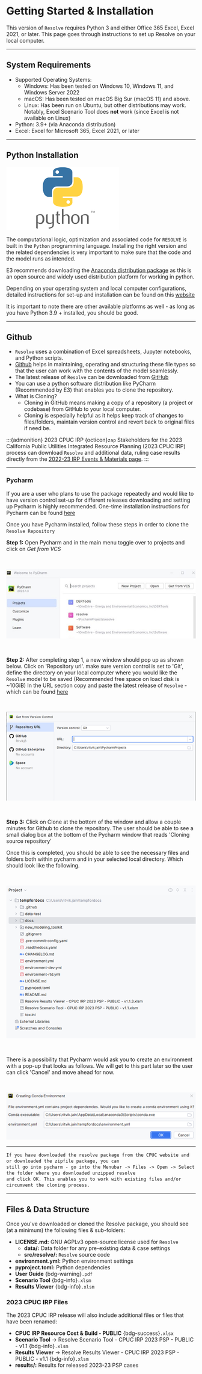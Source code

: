 # Getting Started & Installation




This version of `Resolve` requires Python 3 and either Office 365 Excel, Excel 2021, or later. 
This page goes through instructions to set up Resolve on your local computer.

---
## System Requirements


- Supported Operating Systems: 
  - Windows: Has been tested on Windows 10, Windows 11, and Windows Server 2022
  - macOS: Has been tested on macOS Big Sur (macOS 11) and above.
  - Linux: Has been run on Ubuntu, but other distributions may work. Notably, Excel Scenario Tool does **not** work 
    (since Excel is not available on Linux)
- Python: 3.9+ (via Anaconda distribution)
- Excel: Excel for Microsoft 365, Excel 2021, or later
---

## Python Installation


![python_img](_images/python_img.png)

The computational logic, optimization and associated code for `RESOLVE` is built in the `Python` programming language. 
Installing the right version and the related dependencies is very important to make sure that the code and the model runs as intended.

E3 recommends downloading the [Anaconda distribution package](https://www.anaconda.com/download) as this is an open source and widely used
distribution platform for working in python.

Depending on your operating system and local computer configurations, detailed instructions for set-up and installation can be found on this [website](https://docs.anaconda.com/anaconda/install/)

It is important to note there are other available platforms as well - as long as you have Python 3.9 + installed, you should be good. 

---

## Github



- `Resolve` uses a combination of Excel spreadsheets, Jupyter notebooks, and Python scripts. 
- [Github](https://github.com) helps in maintaining, operating and structuring these file types so that the user can work with 
the contents of the model seamlessly.
- The latest release of `Resolve` can be downloaded from [GitHub](https://github.com/e3-/resolve/releases/latest)
- You can use a python software distribution like PyCharm (Recommended by E3) that enables you to clone the repository.
- What is Cloning?
  - Cloning in GitHub means making a copy of a repository (a project or codebase) from GitHub to your local computer. 
  - Cloning is especially helpful as it helps keep track of changes to files/folders, maintain version control and revert back to
original files if need be. 

:::{admonition} 2023 CPUC IRP {octicon}`zap`
Stakeholders for the 2023 California Public Utilities Integrated Resource Planning (2023 CPUC IRP) process can download 
`Resolve` and additional data, ruling case results directly from the [2022-23 IRP Events & Materials page](https://www.cpuc.ca.gov/industries-and-topics/electrical-energy/electric-power-procurement/long-term-procurement-planning/2022-irp-cycle-events-and-materials).
:::

---

### Pycharm



If you are a user who plans to use the package repeatedly and would like to have version control set-up for different releases 
downloading and setting up Pycharm is highly recommended. 
One-time installation instructions for Pycharm can be found [here](https://www.jetbrains.com/help/pycharm/installation-guide.html) 

Once you have Pycharm installed, follow these steps in order to clone the `Resolve Repository`

**Step 1:** Open Pycharm and in the main menu toggle over to projects and click on *Get from VCS*

<br />

![step1_img](_images/step1_img.jpg)

<br />

**Step 2:** After completing step 1, a new window should pop up as shown below. Click on 'Repository url'. make sure version control is 
set to 'Git', define the directory on your local computer where you would like the `Resolve` model to be saved (Recommended free space on loacl disk is ~10GiB)
In the URL section copy and paste the latest release of `Resolve` - which can be found [here](https://github.com/e3-/resolve)  

<br />

![step2_img](_images/step2_img.png)

<br />

**Step 3:** Click on Clone at the bottom of the window and allow a couple minutes for Github to clone the repository.
The user should be able to see a small dialog box at the bottom of the Pycharm window that reads 'Cloning source repository'

Once this is completed, you should be able to see the necessary files and folders both within pycharm and in your selected local directory.
Which should look like the following. 

<br />

![step3_img](_images/step3_img.png)

<br />

There is a possibility that Pycharm would ask you to create an environment with a pop-up that looks as follows.
We will get to this part later so the user can click 'Cancel' and move ahead for now. 

<br />

![step3.1_img](_images/step31_img.png)

----

```{tip}
If you have downloaded the resolve package from the CPUC website and or downloaded the zipfile package, you can
still go into pycharm - go into the Menubar -> Files -> Open -> Select the folder where you downloaded unzipped resolve
and click OK. This enables you to work with existing files and/or circumvent the cloning process.
```

----

## Files & Data Structure 

Once you've downloaded or cloned the Resolve package, you should see (at a minimum) the following files & sub-folders:

* **LICENSE.md:** GNU AGPLv3 open-source license used for `Resolve`
  * **data/:** Data folder for any pre-existing data & case settings
  * **src/resolve/:** `Resolve` source code
* **environment.yml:** Python environment settings
* **pyproject.toml:** Python dependencies
* **User Guide** {bdg-warning}`.pdf`
* **Scenario Tool** {bdg-info}`.xlsm`
* **Results Viewer** {bdg-info}`.xlsm`

### 2023 CPUC IRP Files

The 2023 CPUC IRP release will also include additional files or files that have been renamed:
- **CPUC IRP Resource Cost & Build - PUBLIC** {bdg-success}`.xlsx`
- **Scenario Tool** → Resolve Scenario Tool - CPUC IRP 2023 PSP - PUBLIC - v1.1 {bdg-info}`.xlsm`
- **Results Viewer** → Resolve Results Viewer - CPUC IRP 2023 PSP - PUBLIC - v1.1 {bdg-info}`.xlsm`
- **results/:** Results for released 2023-23 PSP cases 

